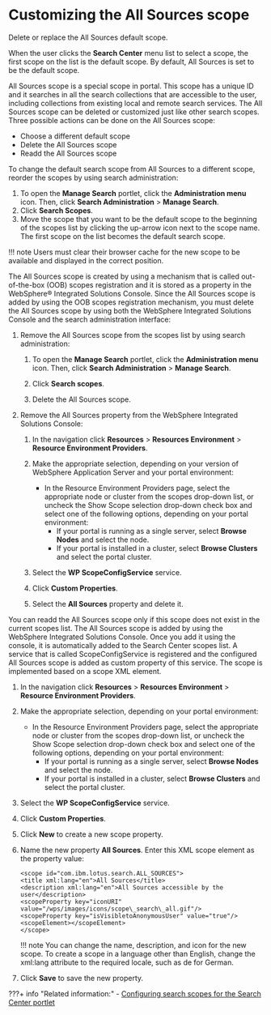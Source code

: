 # Customizing the All Sources scope

Delete or replace the All Sources default scope.

When the user clicks the **Search Center** menu list to select a scope, the first scope on the list is the default scope. By default, All Sources is set to be the default scope.

All Sources scope is a special scope in portal. This scope has a unique ID and it searches in all the search collections that are accessible to the user, including collections from existing local and remote search services. The All Sources scope can be deleted or customized just like other search scopes. Three possible actions can be done on the All Sources scope:

-   Choose a different default scope
-   Delete the All Sources scope
-   Readd the All Sources scope

To change the default search scope from All Sources to a different scope, reorder the scopes by using search administration:

1.  To open the **Manage Search** portlet, click the **Administration menu** icon. Then, click **Search Administration** \> **Manage Search**.
2.  Click **Search Scopes**.
3.  Move the scope that you want to be the default scope to the beginning of the scopes list by clicking the up-arrow icon next to the scope name. The first scope on the list becomes the default search scope.

!!! note
    Users must clear their browser cache for the new scope to be available and displayed in the correct position.

The All Sources scope is created by using a mechanism that is called out-of-the-box \(OOB\) scopes registration and it is stored as a property in the WebSphere® Integrated Solutions Console. Since the All Sources scope is added by using the OOB scopes registration mechanism, you must delete the All Sources scope by using both the WebSphere Integrated Solutions Console and the search administration interface:

1.  Remove the All Sources scope from the scopes list by using search administration:

    1.  To open the **Manage Search** portlet, click the **Administration menu** icon. Then, click **Search Administration** \> **Manage Search**.

    2.  Click **Search scopes**.

    3.  Delete the All Sources scope.

2.  Remove the All Sources property from the WebSphere Integrated Solutions Console:

    1.  In the navigation click **Resources** \> **Resources Environment** \> **Resource Environment Providers**.

    2.  Make the appropriate selection, depending on your version of WebSphere Application Server and your portal environment:

        -   In the Resource Environment Providers page, select the appropriate node or cluster from the scopes drop-down list, or uncheck the Show Scope selection drop-down check box and select one of the following options, depending on your portal environment:
            -   If your portal is running as a single server, select **Browse Nodes** and select the node.
            -   If your portal is installed in a cluster, select **Browse Clusters** and select the portal cluster.
    3.  Select the **WP ScopeConfigService** service.

    4.  Click **Custom Properties**.

    5.  Select the **All Sources** property and delete it.


You can readd the All Sources scope only if this scope does not exist in the current scopes list. The All Sources scope is added by using the WebSphere Integrated Solutions Console. Once you add it using the console, it is automatically added to the Search Center scopes list. A service that is called ScopeConfigService is registered and the configured All Sources scope is added as custom property of this service. The scope is implemented based on a scope XML element.

1.  In the navigation click **Resources** \> **Resources Environment** \> **Resource Environment Providers**.
2.  Make the appropriate selection, depending on your portal environment:
    -   In the Resource Environment Providers page, select the appropriate node or cluster from the scopes drop-down list, or uncheck the Show Scope selection drop-down check box and select one of the following options, depending on your portal environment:
        -   If your portal is running as a single server, select **Browse Nodes** and select the node.
        -   If your portal is installed in a cluster, select **Browse Clusters** and select the portal cluster.
3.  Select the **WP ScopeConfigService** service.
4.  Click **Custom Properties**.
5.  Click **New** to create a new scope property.
6.  Name the new property **All Sources**. Enter this XML scope element as the property value:

    ```
    <scope id="com.ibm.lotus.search.ALL_SOURCES">
    <title xml:lang="en">All Sources</title>
    <description xml:lang="en">All Sources accessible by the user</description>
    <scopeProperty key="iconURI" value="/wps/images/icons/scope\_search\_all.gif"/>
    <scopeProperty key="isVisibletoAnonymousUser" value="true"/>
    <scopeElement></scopeElement>
    </scope>
    
    ```

    !!! note
        You can change the name, description, and icon for the new scope. To create a scope in a language other than English, change the xml:lang attribute to the required locale, such as de for German.

7.  Click **Save** to save the new property.


???+ info "Related information:"
    - [Configuring search scopes for the Search Center portlet](../cfg_searchcenter/srtcfg_sc_scopes.md)

